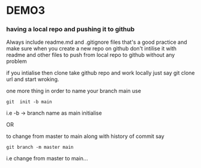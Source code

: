 # DEMO3

### having a local repo and pushing it to github

Always include readme.md and .gitignore files that's a good practice and make sure when you create a new repo on github don't intilise it with readme and other files to push from local repo to github without any problem

if you intialise then clone take github repo and work locally just say git clone url and start wroking.

one more thing in order to name your branch main use

``` git  init -b main ```

i.e -b -> branch name as main initialise

OR

to change from master to main along with history of commit say

``` git branch -m master main ```

i.e change from master to main...